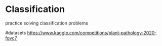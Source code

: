 # Classification
practice solving classification problems

#datasets
https://www.kaggle.com/competitions/plant-pathology-2020-fgvc7
